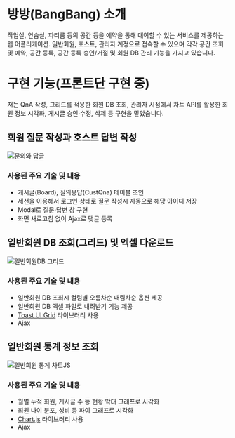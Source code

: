 # 방방(BangBang) 소개
작업실, 연습실, 파티룸 등의 공간 등을 예약을 통해 대여할 수 있는 서비스를 제공하는 웹 어플리케이션. 일반회원, 호스트, 관리자 계정으로 접속할 수 있으며 각각 공간 조회 및 예약, 공간 등록, 공간 등록 승인/거절 및 회원 DB 관리 기능을 가지고 있습니다.
# 구현 기능(프론트단 구현 중)
저는 QnA 작성, 그리드를 적용한 회원 DB 조회, 관리자 시점에서 차트 API를 활용한 회원 정보 시각화, 게시글 승인·수정, 삭제 등 구현을 맡았습니다.
## 회원 질문 작성과 호스트 답변 작성
![문의와 답글](https://user-images.githubusercontent.com/77215614/134182265-f4d8d439-6863-4fb8-b326-50828534dd67.gif)
### 사용된 주요 기술 및 내용
- 게시글(Board), 질의응답(CustQna) 테이블 조인
- 세션을 이용해서 로그인 상태로 질문 작성시 자동으로 해당 아이디 저장
- Modal로 질문·답변 창 구현
- 화면 새로고침 없이 Ajax로 댓글 등록
## 일반회원 DB 조회(그리드) 및 엑셀 다운로드
![일반회원DB 그리드](https://user-images.githubusercontent.com/77215614/134183052-8275768e-83ac-4fca-bef0-9a6714cd425a.gif)
### 사용된 주요 기술 및 내용
- 일반회원 DB 조회시 컬럼별 오름차순 내림차순 옵션 제공
- 일반회원 DB 엑셀 파일로 내려받기 기능 제공
- [Toast UI Grid](https://ui.toast.com/tui-grid) 라이브러리 사용
- Ajax
## 일반회원 통계 정보 조회
![일반회원 통계 차트JS](https://user-images.githubusercontent.com/77215614/134183212-5d5445fa-f688-4227-9e78-feb01f07b1e8.gif)
### 사용된 주요 기술 및 내용
- 월별 누적 회원, 게시글 수 등 현황 막대 그래프로 시각화
- 회원 나이 분포, 성비 등 파이 그래프로 시각화
- [Chart.js](https://www.chartjs.org/) 라이브러리 사용
- Ajax
